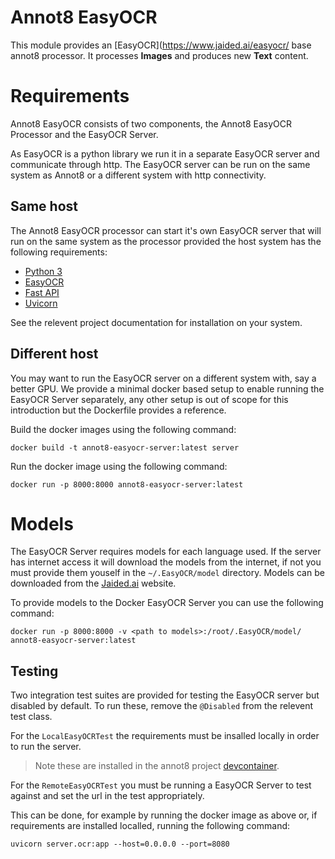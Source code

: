 # Annot8 EasyOCR

This module provides an [EasyOCR](https://www.jaided.ai/easyocr/ base annot8 processor.
It processes **Images** and produces new **Text** content.

# Requirements

Annot8 EasyOCR consists of two components, the Annot8 EasyOCR Processor and the EasyOCR Server.

As EasyOCR is a python library we run it in a separate EasyOCR server and communicate through http.
The EasyOCR server can be run on the same system as Annot8 or a different system with http connectivity.

## Same host

The Annot8 EasyOCR processor can start it's own EasyOCR server that will run on the same system as the processor provided the host system has the following requirements:

- [Python 3](https://www.python.org/)
- [EasyOCR](https://www.jaided.ai/easyocr/)
- [Fast API](https://fastapi.tiangolo.com/)
- [Uvicorn](https://www.uvicorn.org/)

See the relevent project documentation for installation on your system.

## Different host

You may want to run the EasyOCR server on a different system with, say a better GPU. We provide a minimal docker based setup to enable running the EasyOCR Server separately, any other setup is out of scope for this introduction but the Dockerfile provides a reference.

Build the docker images using the following command:

```
docker build -t annot8-easyocr-server:latest server
```

Run the docker image using the following command:

```
docker run -p 8000:8000 annot8-easyocr-server:latest
```

# Models

The EasyOCR Server requires models for each language used. If the server has internet access it will download the models from the internet, if not you must provide them youself in the `~/.EasyOCR/model` directory. Models can be downloaded from the [Jaided.ai](https://www.jaided.ai/easyocr/modelhub/) website.

To provide models to the Docker EasyOCR Server you can use the following command:

```
docker run -p 8000:8000 -v <path to models>:/root/.EasyOCR/model/ annot8-easyocr-server:latest
```

## Testing

Two integration test suites are provided for testing the EasyOCR server but disabled by default.
To run these, remove the `@Disabled` from the relevent test class.

For the `LocalEasyOCRTest` the requirements must be insalled locally in order to run the server.

> Note these are installed in the annot8 project [devcontainer](https://github.com/annot8/devcontainer).

For the `RemoteEasyOCRTest` you must be running a EasyOCR Server to test against and set the url in the test appropriately.

This can be done, for example by running the docker image as above or, if requirements are installed localled, running the following command:

```
uvicorn server.ocr:app --host=0.0.0.0 --port=8080
```
